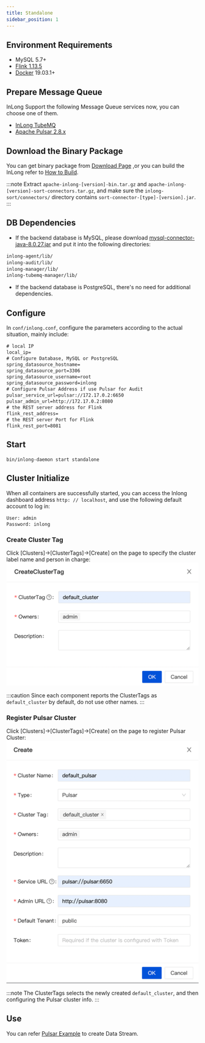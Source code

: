```yaml
---
title: Standalone
sidebar_position: 1
---
```


## Environment Requirements
- MySQL 5.7+
- [Flink 1.13.5](https://nightlies.apache.org/flink/flink-docs-release-1.13/docs/try-flink/local_installation/)
- [Docker](https://docs.docker.com/engine/install/) 19.03.1+

## Prepare Message Queue
InLong Support the following Message Queue services now, you can choose one of them.
- [InLong TubeMQ](modules/tubemq/quick_start.md)
- [Apache Pulsar 2.8.x](https://pulsar.apache.org/docs/en/2.8.1/standalone/)

## Download the Binary Package
You can get binary package from [Download Page](https://inlong.apache.org/download) ,or you can build the InLong refer to [How to Build](quick_start/how_to_build.md).

:::note
Extract `apache-inlong-[version]-bin.tar.gz` and `apache-inlong-[version]-sort-connectors.tar.gz`, and make sure the `inlong-sort/connectors/` directory contains `sort-connector-[type]-[version].jar`.
:::

## DB Dependencies
- If the backend database is MySQL, please download [mysql-connector-java-8.0.27.jar](https://repo1.maven.org/maven2/mysql/mysql-connector-java/8.0.27/mysql-connector-java-8.0.27.jar) and put it into the following directories:
```bash
inlong-agent/lib/
inlong-audit/lib/
inlong-manager/lib/
inlong-tubemq-manager/lib/
```
- If the backend database is PostgreSQL, there's no need for additional dependencies.

## Configure 
In `conf/inlong.conf`, configure the parameters according to the actual situation, mainly include:
```shell
# local IP
local_ip=
# Configure Database, MySQL or PostgreSQL
spring_datasource_hostname=
spring_datasource_port=3306
spring_datasource_username=root
spring_datasource_password=inlong
# Configure Pulsar Address if use Pulsar for Audit
pulsar_service_url=pulsar://172.17.0.2:6650
pulsar_admin_url=http://172.17.0.2:8080
# the REST server address for Flink
flink_rest_address=
# the REST server Port for Flink
flink_rest_port=8081
```

## Start
```shell
bin/inlong-daemon start standalone
```

## Cluster Initialize
When all containers are successfully started, you can access the Inlong dashboard address `http: // localhost`, and use the following default account to log in:
```
User: admin
Password: inlong
```

### Create Cluster Tag
Click [Clusters]->[ClusterTags]->[Create] on the page to specify the cluster label name and person in charge:
![](img/create_cluster_tag.png)

:::caution
Since each component reports the ClusterTags as `default_cluster` by default, do not use other names.
:::

### Register Pulsar Cluster
Click [Clusters]->[ClusterTags]->[Create] on the page to register Pulsar Cluster:
![](img/create_pulsar_cluster.png)

:::note
The ClusterTags selects the newly created `default_cluster`, and then configuring the Pulsar cluster info.
:::

## Use
You can refer [Pulsar Example](quick_start/pulsar_example.md) to create Data Stream.